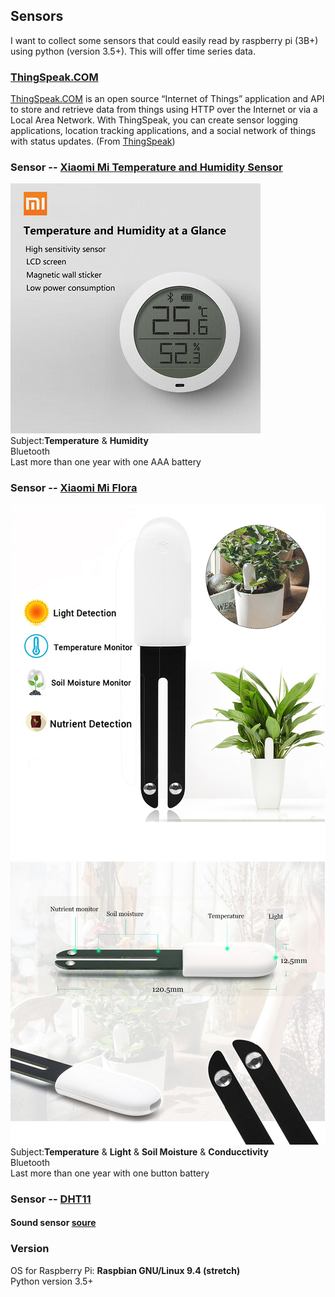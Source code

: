 ## Sensors
I want to collect some sensors that could easily read by raspberry pi (3B+) using python (version 3.5+). This will offer time series data.   

### [ThingSpeak.COM](/Sensors/ThingSpeak.COM/README.md)
[ThingSpeak.COM](https://github.com/iobridge/thingspeak) is an open source “Internet of Things” application and API to store and retrieve data from things using HTTP over the Internet or via a Local Area Network. With ThingSpeak, you can create sensor logging applications, location tracking applications, and a social network of things with status updates. (From [ThingSpeak](https://github.com/iobridge/thingspeak/blob/master/README.textile))   

### Sensor -- [Xiaomi Mi Temperature and Humidity Sensor](/Sensors/MiTemperatureHumiditySensor/README.md)
![Xiaomi Mi Temperature and Humidity Sensor](/figures/Mi-Temperature-Humidity-Sensor.jpg)   
Subject:**Temperature** & **Humidity**    
Bluetooth   
Last more than one year with one AAA battery   


### Sensor -- [Xiaomi Mi Flora](/Sensors/Miflora/README.md)
![Xiaomi Mi Flora](/figures/MiFlora.jpg)   
Subject:**Temperature** & **Light** & **Soil Moisture** & **Conducctivity**   
Bluetooth   
Last more than one year with one button battery   

### Sensor -- [DHT11](/Sensors/DHT11/README.md)

#### Sound sensor [soure](https://www.instructables.com/id/Sound-Sensor-Raspberry-Pi/)   

### Version
OS for Raspberry Pi: **Raspbian GNU/Linux 9.4 (stretch)**   
Python version 3.5+
